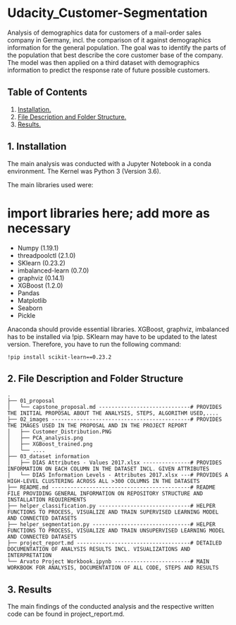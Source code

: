 # Udacity_Customer-Segmentation
Analysis of demographics data for customers of a mail-order sales company in Germany, incl. the comparison of it against demographics information for the general population. The goal was to identify the parts of the population that best describe the core customer base of the company. The model was then applied on a third dataset with demographics information to predict the response rate of future possible customers.

## Table of Contents
1. [ Installation. ](#insta)
2. [ File Description and Folder Structure. ](#desc)
3. [ Results. ](#res)

<a name="insta"></a>
## 1. Installation

The main analysis was conducted with a Jupyter Notebook in a conda environment. The Kernel was Python 3 (Version 3.6). 

The main libraries used were:

# import libraries here; add more as necessary
* Numpy (1.19.1)
* threadpoolctl (2.1.0)
* SKlearn (0.23.2)
* imbalanced-learn (0.7.0)
* graphviz (0.14.1)
* XGBoost (1.2.0)
* Pandas
* Matplotlib
* Seaborn
* Pickle

Anaconda should provide essential libraries. XGBoost, graphviz, imbalanced has to be installed via !pip. SKlearn may have to be updated to the latest version. Therefore, you have to run the following command:

```
!pip install scikit-learn==0.23.2
```

<a name="desc"></a>
## 2. File Description and Folder Structure

```
.
├── 01_proposal
│   └── capstone_proposal.md -----------------------------# PROVIDES THE INITIAL PROPOSAL ABOUT THE ANALYSIS, STEPS, ALGORITHM USED,....
├── 02_images --------------------------------------------# PROVIDES THE IMAGES USED IN THE PROPOSAL AND IN THE PROJECT REPORT
│   ├── Customer_Distribution.PNG
│   ├── PCA_analysis.png
│   ├── XGBoost_trained.png
│   └── ....
├── 03_dataset information
│   ├── DIAS Attributes - Values 2017.xlsx ---------------# PROVIDES INFORMATION ON EACH COLUMN IN THE DATASET INCL. GIVEN ATTRIBUTES 
│   └── DIAS Information Levels - Attributes 2017.xlsx ---# PROVIDES A HIGH-LEVEL CLUSTERING ACROSS ALL >300 COLUMNS IN THE DATASETS
├── README.md --------------------------------------------# README FILE PROVIDING GENERAL INFORMATION ON REPOSITORY STRUCTURE AND INSTALLATION REQUIREMENTS
├── helper_classification.py -----------------------------# HELPER FUNCTIONS TO PROCESS, VISUALIZE AND TRAIN SUPERVISED LEARNING MODEL AND CONNECTED DATASETS
├── helper_segmentation.py -------------------------------# HELPER FUNCTIONS TO PROCESS, VISUALIZE AND TRAIN UNSUPERVISED LEARNING MODEL AND CONNECTED DATASETS
├── project_report.md ------------------------------------# DETAILED DOCUMENTATION OF ANALYSIS RESULTS INCL. VISUALIZATIONS AND INTERPRETATION 
└── Arvato Project Workbook.ipynb ------------------------# MAIN WORKBOOK FOR ANALYSIS, DOCUMENTATION OF ALL CODE, STEPS AND RESULTS 
```

<a name="res"></a>
## 3. Results
The main findings of the conducted analysis and the respective written code can be found in project_report.md.
